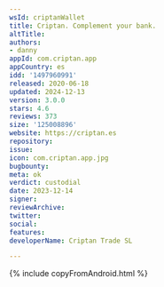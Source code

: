 ```yaml
---
wsId: criptanWallet
title: Criptan. Complement your bank.
altTitle: 
authors:
- danny
appId: com.criptan.app
appCountry: es
idd: '1497960991'
released: 2020-06-18
updated: 2024-12-13
version: 3.0.0
stars: 4.6
reviews: 373
size: '125008896'
website: https://criptan.es
repository: 
issue: 
icon: com.criptan.app.jpg
bugbounty: 
meta: ok
verdict: custodial
date: 2023-12-14
signer: 
reviewArchive: 
twitter: 
social: 
features: 
developerName: Criptan Trade SL

---
```


{% include copyFromAndroid.html %}